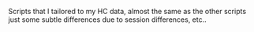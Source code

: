 Scripts that I tailored to my HC data, almost the same as the other scripts just some subtle differences due to session differences, etc..
